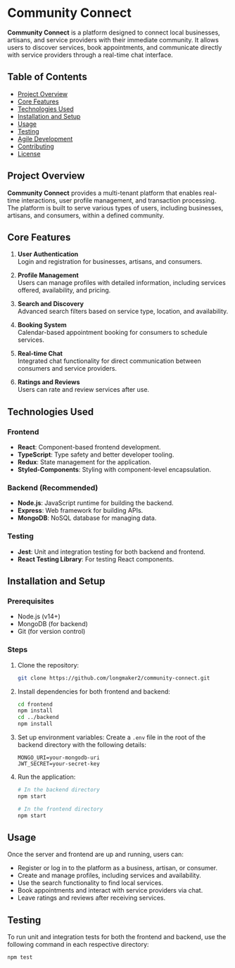 # Community Connect

**Community Connect** is a platform designed to connect local businesses, artisans, and service providers with their immediate community. It allows users to discover services, book appointments, and communicate directly with service providers through a real-time chat interface.

## Table of Contents
- [Project Overview](#project-overview)
- [Core Features](#core-features)
- [Technologies Used](#technologies-used)
- [Installation and Setup](#installation-and-setup)
- [Usage](#usage)
- [Testing](#testing)
- [Agile Development](#agile-development)
- [Contributing](#contributing)
- [License](#license)

## Project Overview
**Community Connect** provides a multi-tenant platform that enables real-time interactions, user profile management, and transaction processing. The platform is built to serve various types of users, including businesses, artisans, and consumers, within a defined community.

## Core Features
1. **User Authentication**  
   Login and registration for businesses, artisans, and consumers.
   
2. **Profile Management**  
   Users can manage profiles with detailed information, including services offered, availability, and pricing.
   
3. **Search and Discovery**  
   Advanced search filters based on service type, location, and availability.
   
4. **Booking System**  
   Calendar-based appointment booking for consumers to schedule services.
   
5. **Real-time Chat**  
   Integrated chat functionality for direct communication between consumers and service providers.
   
6. **Ratings and Reviews**  
   Users can rate and review services after use.

## Technologies Used

### Frontend
- **React**: Component-based frontend development.
- **TypeScript**: Type safety and better developer tooling.
- **Redux**: State management for the application.
- **Styled-Components**: Styling with component-level encapsulation.

### Backend (Recommended)
- **Node.js**: JavaScript runtime for building the backend.
- **Express**: Web framework for building APIs.
- **MongoDB**: NoSQL database for managing data.

### Testing
- **Jest**: Unit and integration testing for both backend and frontend.
- **React Testing Library**: For testing React components.

## Installation and Setup

### Prerequisites
- Node.js (v14+)
- MongoDB (for backend)
- Git (for version control)

### Steps
1. Clone the repository:
    ```bash
    git clone https://github.com/longmaker2/community-connect.git
    ```
2. Install dependencies for both frontend and backend:
    ```bash
    cd frontend
    npm install
    cd ../backend
    npm install
    ```
3. Set up environment variables:
   Create a `.env` file in the root of the backend directory with the following details:
    ```env
    MONGO_URI=your-mongodb-uri
    JWT_SECRET=your-secret-key
    ```
4. Run the application:
    ```bash
    # In the backend directory
    npm start
    
    # In the frontend directory
    npm start
    ```

## Usage
Once the server and frontend are up and running, users can:
- Register or log in to the platform as a business, artisan, or consumer.
- Create and manage profiles, including services and availability.
- Use the search functionality to find local services.
- Book appointments and interact with service providers via chat.
- Leave ratings and reviews after receiving services.

## Testing
To run unit and integration tests for both the frontend and backend, use the following command in each respective directory:

```bash
npm test
